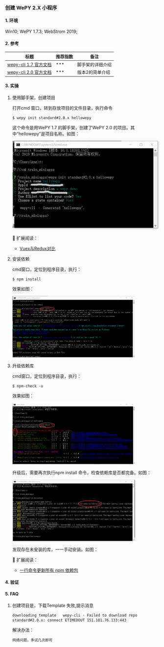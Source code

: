### 创建 WePY 2.X 小程序

#### 1. 环境

Win10; WePY 1.7.3; WebStrom 2019;

#### 2. 参考

标题 | 推荐指数 | 备注   
---- | --------|-----
[wepy-cli 1.7 官方文档](https://wepyjs.github.io/wepy-docs/1.x/#/./doc.cli) | *** | 脚手架的详细介绍 
[wepy-cli 2.0 官方文档](https://wepyjs.github.io/wepy-docs/2.x/#/base/getstart) | *** | 版本2的简单介绍 


#### 3. 实操

1. 使用脚手架，创建项目

   打开cmd 窗口，转到存放项目的文件目录，执行命令 
   ```
   $ wepy init standard#2.0.x hellowepy
   ```
   这个命令是用WePY 1.7 的脚手架，创建了WePY 2.0 的项目。其中“hellowepy”是项目名称。如图：
   
   <img src="https://github.com/km-zhang9/wechat-miniapp-wepy-best-practices/blob/master/guide/images/130/wepy-init-standard-2.png?raw=true" /> 
   
  
   :rocket: 扩展阅读：
   
   - [Vuex与Redux对比](https://blog.csdn.net/hyupeng1006/article/details/80755667)
   
2. 安装依赖

   cmd窗口，定位到程序目录，执行：
   ```
   $ npm install
   ```
   效果如图：
   
    <img src="https://github.com/km-zhang9/wechat-miniapp-wepy-best-practices/blob/master/guide/images/130/npm-install.png" width="400" height="200" />
    
3. 升级依赖库
    
   cmd窗口，定位到程序目录，执行：
   ```
   $ npm-check -u
   ```
   效果如图：
   
    <img src="https://github.com/km-zhang9/wechat-miniapp-wepy-best-practices/blob/master/guide/images/130/npm-check-u.png" width="400" height="200"/>
    
    升级后，需要再次执行npm install 命令，检查依赖库是否都完备。如图：
    
    <img src="https://github.com/km-zhang9/wechat-miniapp-wepy-best-practices/blob/master/guide/images/130/npm-install-after-upgrade.png" width="400" height="200"/>
        
    发现存在未安装的库，一一手动安装。如图：
    
    
    
    
    
    
 
    
    :rocket: 扩展阅读：
    
    - [一行命令更新所有 npm 依赖包](https://www.cnblogs.com/stevexu/p/10744765.html)
    
    


#### 4. 验证


#### 5. FAQ
1. 创建项目是，下载Template 失败,提示消息
   ```
   downloading template   wepy-cli · Failed to download repo standard#2.0.x: connect ETIMEDOUT 151.101.76.133:443
   ```
   
   解决办法：
   ```
   网络问题，多试几次即可
   ```
   

